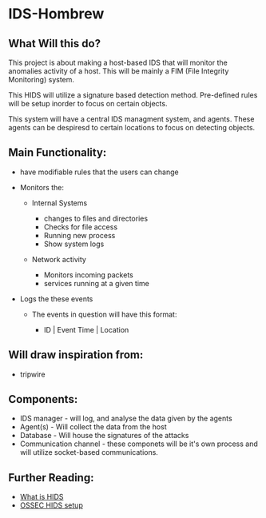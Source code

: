 # IDS-Hombrew

What Will this do?
------------------
This project is about making a host-based IDS that will monitor the anomalies activity of a host. This will be mainly a FIM (File Integrity Monitoring) system.

This HIDS will utilize a signature based detection method. Pre-defined rules will be setup inorder to focus on certain objects.

This system will have a central IDS managment system, and agents. These agents can be despiresd to certain locations to focus on detecting objects.

Main Functionality:
--------------------
* have modifiable rules that the users can change
 
* Monitors the:
  * Internal Systems
    
    * changes to files and directories
    * Checks for file access
    * Running new process
    * Show system logs
      
  * Network activity
    
    * Monitors incoming packets
    * services running at a given time
      
*  Logs the these events
  
    * The events in question will have this format:
      
      * ID | Event Time | Location
     

Will draw inspiration from:
-------------------------

* tripwire


Components:
-----------
* IDS manager - will log, and analyse the data given by the agents
* Agent(s) - Will collect the data from the host
* Database - Will house the signatures of the attacks
* Communication channel - these componets will be it's own process and will utilize socket-based communications.

Further Reading:
-----------------

* [What is HIDS](https://www.bulletproof.co.uk/blog/host-based-intrusion-detection-systems)
* [OSSEC HIDS setup](https://www.youtube.com/watch?v=7c8xowHz0Ko&ab_channel=AkamaiDeveloper)


